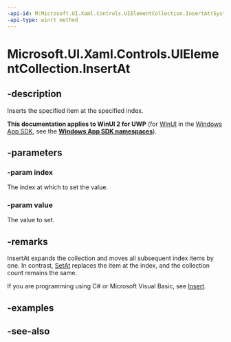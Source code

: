 ```yaml
---
-api-id: M:Microsoft.UI.Xaml.Controls.UIElementCollection.InsertAt(System.UInt32,Microsoft.UI.Xaml.UIElement)
-api-type: winrt method
---
```


<!-- Method syntax
public void InsertAt(System.UInt32 index, Windows.UI.Xaml.UIElement value)
-->

# Microsoft.UI.Xaml.Controls.UIElementCollection.InsertAt

## -description
Inserts the specified item at the specified index.

**This documentation applies to WinUI 2 for UWP** (for [WinUI](/windows/apps/winui/winui3/) in the [Windows App SDK](/windows/apps/windows-app-sdk/), see the **[Windows App SDK namespaces](/windows/windows-app-sdk/api/winrt/)**).

## -parameters
### -param index
The index at which to set the value.

### -param value
The value to set.

## -remarks
InsertAt expands the collection and moves all subsequent index items by one. In contrast, [SetAt](uielementcollection_setat_920078542.md) replaces the item at the index, and the collection count remains the same.

If you are programming using C# or Microsoft Visual Basic, see [Insert](/uwp/api/windows.ui.xaml.controls.uielementcollection.insert).

## -examples

## -see-also
